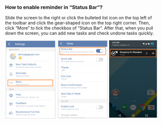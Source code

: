 ### How to enable reminder in “Status Bar”?
Slide the screen to the right or click the bulleted list icon on the top left of the toolbar and click the gear-shaped icon on the top right corner. Then, click “More” to tick the checkbox of “Status Bar”. After that, when you pull down the screen, you can add new tasks and check undone tasks quickly.

![](../images/image2.5.10W4.png)
